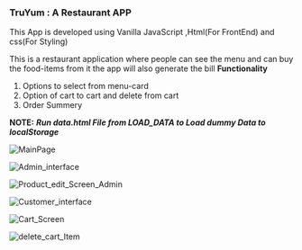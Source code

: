 

### TruYum : A Restaurant APP



This App is developed using Vanilla JavaScript ,Html(For FrontEnd) and css(For Styling)

This is a restaurant application where people can see the menu and can buy the food-items from it the app will also generate the bill 
**Functionality**
1. Options to select from menu-card
2. Option of cart to cart and delete from cart
3. Order Summery

**NOTE:**
_**Run data.html File from LOAD_DATA to Load dummy Data to localStorage**_


![MainPage](https://user-images.githubusercontent.com/41430322/104333085-db311300-5516-11eb-8ba8-874ecc7fa66e.JPG)

![Admin_interface](https://user-images.githubusercontent.com/41430322/104333095-dcfad680-5516-11eb-8802-211fe886b60b.JPG)

![Product_edit_Screen_Admin](https://user-images.githubusercontent.com/41430322/104334214-1849d500-5518-11eb-86f7-9d4c4a45c86b.JPG)

![Customer_interface](https://user-images.githubusercontent.com/41430322/104333111-e126f400-5516-11eb-959f-baff640f62f0.JPG)

![Cart_Screen](https://user-images.githubusercontent.com/41430322/104334240-1ed84c80-5518-11eb-9095-556321675497.JPG)

![delete_cart_Item](https://user-images.githubusercontent.com/41430322/104417412-53d9b300-559b-11eb-95bb-bec41ee185a6.JPG)
